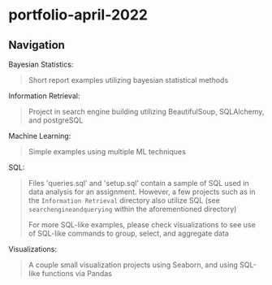 # portfolio-april-2022

## Navigation

Bayesian Statistics:
> Short report examples utilizing bayesian statistical methods

Information Retrieval:
> Project in search engine building utilizing BeautifulSoup, SQLAlchemy, and postgreSQL

Machine Learning:
> Simple examples using multiple ML techniques

SQL:
> Files 'queries.sql' and 'setup.sql' contain a sample of SQL used in data analysis for an assignment. However, a few projects such as in the ```Information Retrieval``` directory also utilize SQL (see ```searchengineandquerying``` within the aforementioned directory)
> 
> For more SQL-like examples, please check visualizations to see use of SQL-like commands to group, select, and aggregate data

Visualizations:
> A couple small visualization projects using Seaborn, and using SQL-like functions via Pandas
